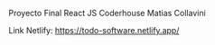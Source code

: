 Proyecto Final React JS Coderhouse
Matias Collavini

 Link Netlify: https://todo-software.netlify.app/
